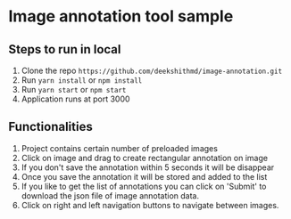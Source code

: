 # Image annotation tool sample

## Steps to run in local
1. Clone the repo ```https://github.com/deekshithmd/image-annotation.git```
2. Run  ```yarn install``` or ```npm install```
3. Run ```yarn start``` or ```npm start```
4. Application runs at port 3000

## Functionalities
1. Project contains certain number of preloaded images
2. Click on image and drag to create rectangular annotation on image
3. If you don't save the annotation within 5 seconds it will be disappear
4. Once you save the annotation it will be stored and added to the list
5. If you like to get the list of annotations you can click on 'Submit' to download the json file of image annotation data.
6. Click on right and left navigation buttons to navigate between images.

